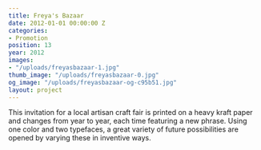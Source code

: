 ```yaml
---
title: Freya's Bazaar
date: 2012-01-01 00:00:00 Z
categories:
- Promotion
position: 13
year: 2012
images:
- "/uploads/freyasbazaar-1.jpg"
thumb_image: "/uploads/freyasbazaar-0.jpg"
og_image: "/uploads/freyasbazaar-og-c95b51.jpg"
layout: project
---
```


This invitation for a local artisan craft fair is printed on a heavy kraft paper and changes from year to year, each time featuring a new phrase. Using one color and two typefaces, a great variety of future possibilities are opened by varying these in inventive ways.
